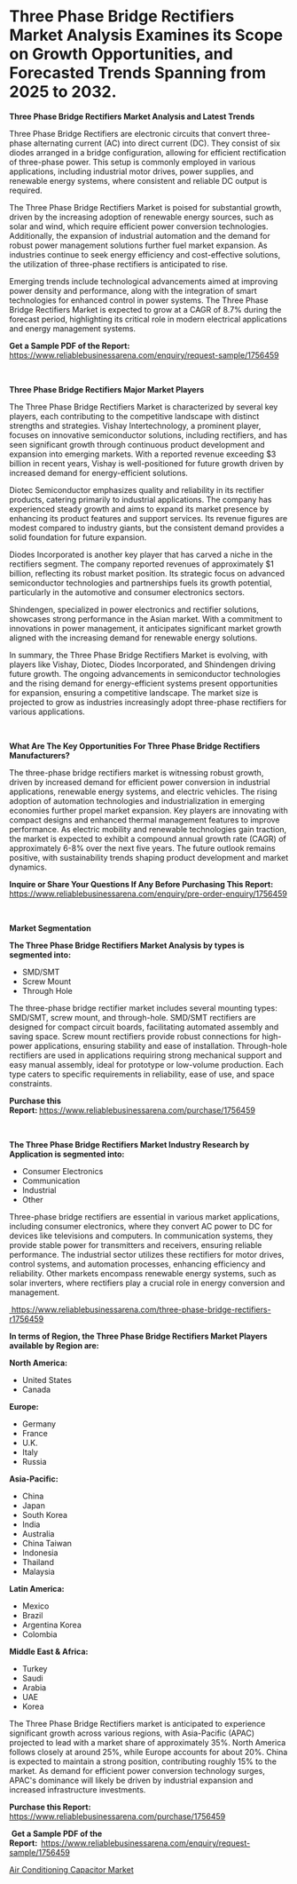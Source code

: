 <p><h1>Three Phase Bridge Rectifiers Market Analysis Examines its Scope on Growth Opportunities, and Forecasted Trends Spanning from 2025 to 2032.</h1></p><p><strong>Three Phase Bridge Rectifiers Market Analysis and Latest Trends</strong></p>
<p><p>Three Phase Bridge Rectifiers are electronic circuits that convert three-phase alternating current (AC) into direct current (DC). They consist of six diodes arranged in a bridge configuration, allowing for efficient rectification of three-phase power. This setup is commonly employed in various applications, including industrial motor drives, power supplies, and renewable energy systems, where consistent and reliable DC output is required.</p><p>The Three Phase Bridge Rectifiers Market is poised for substantial growth, driven by the increasing adoption of renewable energy sources, such as solar and wind, which require efficient power conversion technologies. Additionally, the expansion of industrial automation and the demand for robust power management solutions further fuel market expansion. As industries continue to seek energy efficiency and cost-effective solutions, the utilization of three-phase rectifiers is anticipated to rise.</p><p>Emerging trends include technological advancements aimed at improving power density and performance, along with the integration of smart technologies for enhanced control in power systems. The Three Phase Bridge Rectifiers Market is expected to grow at a CAGR of 8.7% during the forecast period, highlighting its critical role in modern electrical applications and energy management systems.</p></p>
<p><strong>Get a Sample PDF of the Report:&nbsp;</strong> <a href="https://www.reliablebusinessarena.com/enquiry/request-sample/1756459?utm_campaign=3272&utm_medium=2&utm_source=Github&utm_content=ia&utm_term=06042025&utm_id=three-phase-bridge-rectifiers">https://www.reliablebusinessarena.com/enquiry/request-sample/1756459</a></p>
<p>&nbsp;</p>
<p><strong>Three Phase Bridge Rectifiers Major Market Players</strong></p>
<p><p>The Three Phase Bridge Rectifiers Market is characterized by several key players, each contributing to the competitive landscape with distinct strengths and strategies. Vishay Intertechnology, a prominent player, focuses on innovative semiconductor solutions, including rectifiers, and has seen significant growth through continuous product development and expansion into emerging markets. With a reported revenue exceeding $3 billion in recent years, Vishay is well-positioned for future growth driven by increased demand for energy-efficient solutions.</p><p>Diotec Semiconductor emphasizes quality and reliability in its rectifier products, catering primarily to industrial applications. The company has experienced steady growth and aims to expand its market presence by enhancing its product features and support services. Its revenue figures are modest compared to industry giants, but the consistent demand provides a solid foundation for future expansion.</p><p>Diodes Incorporated is another key player that has carved a niche in the rectifiers segment. The company reported revenues of approximately $1 billion, reflecting its robust market position. Its strategic focus on advanced semiconductor technologies and partnerships fuels its growth potential, particularly in the automotive and consumer electronics sectors.</p><p>Shindengen, specialized in power electronics and rectifier solutions, showcases strong performance in the Asian market. With a commitment to innovations in power management, it anticipates significant market growth aligned with the increasing demand for renewable energy solutions.</p><p>In summary, the Three Phase Bridge Rectifiers Market is evolving, with players like Vishay, Diotec, Diodes Incorporated, and Shindengen driving future growth. The ongoing advancements in semiconductor technologies and the rising demand for energy-efficient systems present opportunities for expansion, ensuring a competitive landscape. The market size is projected to grow as industries increasingly adopt three-phase rectifiers for various applications.</p></p>
<p>&nbsp;</p>
<p><strong>What Are The Key Opportunities For Three Phase Bridge Rectifiers Manufacturers?</strong></p>
<p><p>The three-phase bridge rectifiers market is witnessing robust growth, driven by increased demand for efficient power conversion in industrial applications, renewable energy systems, and electric vehicles. The rising adoption of automation technologies and industrialization in emerging economies further propel market expansion. Key players are innovating with compact designs and enhanced thermal management features to improve performance. As electric mobility and renewable technologies gain traction, the market is expected to exhibit a compound annual growth rate (CAGR) of approximately 6-8% over the next five years. The future outlook remains positive, with sustainability trends shaping product development and market dynamics.</p></p>
<p><strong>Inquire or Share Your Questions If Any Before Purchasing This Report:</strong> <a href="https://www.reliablebusinessarena.com/enquiry/pre-order-enquiry/1756459?utm_campaign=3272&utm_medium=2&utm_source=Github&utm_content=ia&utm_term=06042025&utm_id=three-phase-bridge-rectifiers">https://www.reliablebusinessarena.com/enquiry/pre-order-enquiry/1756459</a></p>
<p>&nbsp;</p>
<p><strong>Market Segmentation</strong></p>
<p><strong>The Three Phase Bridge Rectifiers Market Analysis by types is segmented into:</strong></p>
<p><ul><li>SMD/SMT</li><li>Screw Mount</li><li>Through Hole</li></ul></p>
<p><p>The three-phase bridge rectifier market includes several mounting types: SMD/SMT, screw mount, and through-hole. SMD/SMT rectifiers are designed for compact circuit boards, facilitating automated assembly and saving space. Screw mount rectifiers provide robust connections for high-power applications, ensuring stability and ease of installation. Through-hole rectifiers are used in applications requiring strong mechanical support and easy manual assembly, ideal for prototype or low-volume production. Each type caters to specific requirements in reliability, ease of use, and space constraints.</p></p>
<p><strong>Purchase this Report:&nbsp;</strong><a href="https://www.reliablebusinessarena.com/purchase/1756459?utm_campaign=3272&utm_medium=2&utm_source=Github&utm_content=ia&utm_term=06042025&utm_id=three-phase-bridge-rectifiers">https://www.reliablebusinessarena.com/purchase/1756459</a></p>
<p>&nbsp;</p>
<p><strong>The Three Phase Bridge Rectifiers Market Industry Research by Application is segmented into:</strong></p>
<p><ul><li>Consumer Electronics</li><li>Communication</li><li>Industrial</li><li>Other</li></ul></p>
<p><p>Three-phase bridge rectifiers are essential in various market applications, including consumer electronics, where they convert AC power to DC for devices like televisions and computers. In communication systems, they provide stable power for transmitters and receivers, ensuring reliable performance. The industrial sector utilizes these rectifiers for motor drives, control systems, and automation processes, enhancing efficiency and reliability. Other markets encompass renewable energy systems, such as solar inverters, where rectifiers play a crucial role in energy conversion and management.</p></p>
<p><a href="https://www.reliablebusinessarena.com/three-phase-bridge-rectifiers-r1756459?utm_campaign=3272&utm_medium=2&utm_source=Github&utm_content=ia&utm_term=06042025&utm_id=three-phase-bridge-rectifiers">&nbsp;https://www.reliablebusinessarena.com/three-phase-bridge-rectifiers-r1756459</a></p>
<p><strong>In terms of Region, the Three Phase Bridge Rectifiers Market Players available by Region are:</strong></p>
<p>
    <p> <strong> North America: </strong>
        <ul>
            <li>United States</li>
            <li>Canada</li>
        </ul>
        </p> 
    <p> <strong> Europe: </strong>
        <ul>
            <li>Germany</li>
            <li>France</li>
            <li>U.K.</li>
            <li>Italy</li>
            <li>Russia</li>
        </ul>
        </p> 
    <p> <strong> Asia-Pacific: </strong>
        <ul>
            <li>China</li>
            <li>Japan</li>
            <li>South Korea</li>
            <li>India</li>
            <li>Australia</li>
            <li>China Taiwan</li>
            <li>Indonesia</li>
            <li>Thailand</li>
            <li>Malaysia</li>
        </ul>
        </p> 
    <p> <strong> Latin America: </strong>
        <ul>
            <li>Mexico</li>
            <li>Brazil</li>
            <li>Argentina Korea</li>
            <li>Colombia</li>
        </ul>
        </p> 
    <p> <strong> Middle East & Africa: </strong>
        <ul>
            <li>Turkey</li>
            <li>Saudi</li>
            <li>Arabia</li>
            <li>UAE</li>
            <li>Korea</li>
        </ul>
    </p>
    </p>
<p><p>The Three Phase Bridge Rectifiers market is anticipated to experience significant growth across various regions, with Asia-Pacific (APAC) projected to lead with a market share of approximately 35%. North America follows closely at around 25%, while Europe accounts for about 20%. China is expected to maintain a strong position, contributing roughly 15% to the market. As demand for efficient power conversion technology surges, APAC's dominance will likely be driven by industrial expansion and increased infrastructure investments.</p></p>
<p><strong>Purchase this Report: </strong><a href="https://www.reliablebusinessarena.com/purchase/1756459?utm_campaign=3272&utm_medium=2&utm_source=Github&utm_content=ia&utm_term=06042025&utm_id=three-phase-bridge-rectifiers">https://www.reliablebusinessarena.com/purchase/1756459</a></p>
<p>&nbsp;<strong>Get a Sample PDF of the Report:&nbsp;&nbsp;</strong><a href="https://www.reliablebusinessarena.com/enquiry/request-sample/1756459?utm_campaign=3272&utm_medium=2&utm_source=Github&utm_content=ia&utm_term=06042025&utm_id=three-phase-bridge-rectifiers">https://www.reliablebusinessarena.com/enquiry/request-sample/1756459</a></p>
<p><strong></strong></p>
<p><p><a href="https://github.com/kmettjanksj7/Market-Research-Report-List-1/blob/main/air-conditioning-capacitor-market.md?utm_campaign=3272&utm_medium=2&utm_source=Github&utm_content=ia&utm_term=06042025&utm_id=three-phase-bridge-rectifiers">Air Conditioning Capacitor Market</a></p></p>